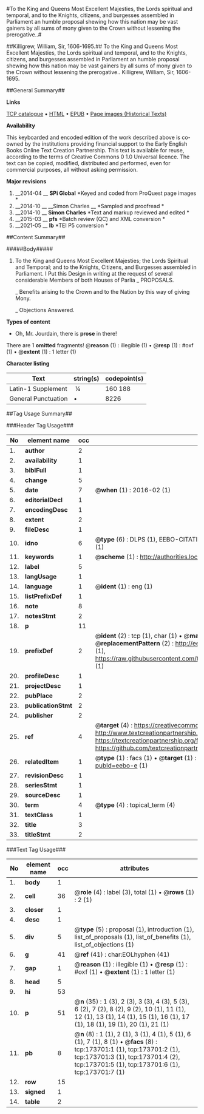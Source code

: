 #To the King and Queens Most Excellent Majesties, the Lords spiritual and temporal, and to the Knights, citizens, and burgesses assembled in Parliament an humble proposal shewing how this nation may be vast gainers by all sums of mony given to the Crown without lessening the prerogative..#

##Killigrew, William, Sir, 1606-1695.##
To the King and Queens Most Excellent Majesties, the Lords spiritual and temporal, and to the Knights, citizens, and burgesses assembled in Parliament an humble proposal shewing how this nation may be vast gainers by all sums of mony given to the Crown without lessening the prerogative..
Killigrew, William, Sir, 1606-1695.

##General Summary##

**Links**

[TCP catalogue](http://www.ota.ox.ac.uk/tcp/)  • 
[HTML](http://tei.it.ox.ac.uk/tcp/Texts-HTML/free/B25/B25480.html)  • 
[EPUB](http://tei.it.ox.ac.uk/tcp/Texts-EPUB/free/B25/B25480.epub) • 
[Page images (Historical Texts)](https://historicaltexts.jisc.ac.uk/eebo-9369885e)

**Availability**

This keyboarded and encoded edition of the work described above is co-owned by the
    institutions providing financial support to the Early English Books Online Text Creation
    Partnership. This text is available for reuse, according to the terms of  Creative Commons 0 1.0 Universal
    licence. The text can be copied, modified, distributed and performed, even for commercial
    purposes, all without asking permission.

**Major revisions**

1. __2014-04 __ __SPi Global__ *Keyed and coded from ProQuest page images *
1. __2014-10 __ __Simon Charles __ *Sampled and proofread *
1. __2014-10 __ __Simon Charles__ *Text and markup reviewed and edited *
1. __2015-03 __ __pfs__ *Batch review (QC) and XML conversion *
1. __2021-05 __ __lb__ *TEI P5 conversion *

##Content Summary##

#####Body#####

1. To the King and Queens Most Excellent Majesties; the Lords Spiritual and Temporal; and to the Knights, Citizens, and Burgesses assembled in Parliament.
I Put this Design in writing at the request of several considerable Members of both Houses of Parlia
    _ PROPOSALS.

    _ Benefits arising to the Crown and to the Nation by this way of giving Mony.

    _ Objections Answered.

**Types of content**

  * Oh, Mr. Jourdain, there is **prose** in there!

There are 1 **omitted** fragments! 
 @__reason__ (1) : illegible (1)  •  @__resp__ (1) : #oxf (1)  •  @__extent__ (1) : 1 letter (1)

**Character listing**


|Text|string(s)|codepoint(s)|
|---|---|---|
|Latin-1 Supplement| ¼|160 188|
|General Punctuation|•|8226|

##Tag Usage Summary##

###Header Tag Usage###

|No|element name|occ|attributes|
|---|---|---|---|
|1.|__author__|2||
|2.|__availability__|1||
|3.|__biblFull__|1||
|4.|__change__|5||
|5.|__date__|7| @__when__ (1) : 2016-02 (1)|
|6.|__editorialDecl__|1||
|7.|__encodingDesc__|1||
|8.|__extent__|2||
|9.|__fileDesc__|1||
|10.|__idno__|6| @__type__ (6) : DLPS (1), EEBO-CITATION (1), VID (1), EEBO-PROQUEST (1), STC (1), OCLC (1)|
|11.|__keywords__|1| @__scheme__ (1) : http://authorities.loc.gov/ (1)|
|12.|__label__|5||
|13.|__langUsage__|1||
|14.|__language__|1| @__ident__ (1) : eng (1)|
|15.|__listPrefixDef__|1||
|16.|__note__|8||
|17.|__notesStmt__|2||
|18.|__p__|11||
|19.|__prefixDef__|2| @__ident__ (2) : tcp (1), char (1)  •  @__matchPattern__ (2) : ([0-9\-]+):([0-9IVX]+) (1), (.+) (1)  •  @__replacementPattern__ (2) : http://eebo.chadwyck.com/downloadtiff?vid=$1&page=$2 (1), https://raw.githubusercontent.com/textcreationpartnership/Texts/master/tcpchars.xml#$1 (1)|
|20.|__profileDesc__|1||
|21.|__projectDesc__|1||
|22.|__pubPlace__|2||
|23.|__publicationStmt__|2||
|24.|__publisher__|2||
|25.|__ref__|4| @__target__ (4) : https://creativecommons.org/publicdomain/zero/1.0/ (1), http://www.textcreationpartnership.org/docs/. (1), https://textcreationpartnership.org/faq/#faq05 (1), https://github.com/textcreationpartnership (1)|
|26.|__relatedItem__|1| @__type__ (1) : facs (1)  •  @__target__ (1) : https://data.historicaltexts.jisc.ac.uk/view?pubId=eebo-e (1)|
|27.|__revisionDesc__|1||
|28.|__seriesStmt__|1||
|29.|__sourceDesc__|1||
|30.|__term__|4| @__type__ (4) : topical_term (4)|
|31.|__textClass__|1||
|32.|__title__|3||
|33.|__titleStmt__|2||


###Text Tag Usage###

|No|element name|occ|attributes|
|---|---|---|---|
|1.|__body__|1||
|2.|__cell__|36| @__role__ (4) : label (3), total (1)  •  @__rows__ (1) : 2 (1)|
|3.|__closer__|1||
|4.|__desc__|1||
|5.|__div__|5| @__type__ (5) : proposal (1), introduction (1), list_of_proposals (1), list_of_benefits (1), list_of_objections (1)|
|6.|__g__|41| @__ref__ (41) : char:EOLhyphen (41)|
|7.|__gap__|1| @__reason__ (1) : illegible (1)  •  @__resp__ (1) : #oxf (1)  •  @__extent__ (1) : 1 letter (1)|
|8.|__head__|5||
|9.|__hi__|53||
|10.|__p__|51| @__n__ (35) : 1 (3), 2 (3), 3 (3), 4 (3), 5 (3), 6 (2), 7 (2), 8 (2), 9 (2), 10 (1), 11 (1), 12 (1), 13 (1), 14 (1), 15 (1), 16 (1), 17 (1), 18 (1), 19 (1), 20 (1), 21 (1)|
|11.|__pb__|8| @__n__ (8) : 1 (1), 2 (1), 3 (1), 4 (1), 5 (1), 6 (1), 7 (1), 8 (1)  •  @__facs__ (8) : tcp:173701:1 (1), tcp:173701:2 (1), tcp:173701:3 (1), tcp:173701:4 (2), tcp:173701:5 (1), tcp:173701:6 (1), tcp:173701:7 (1)|
|12.|__row__|15||
|13.|__signed__|1||
|14.|__table__|2||
